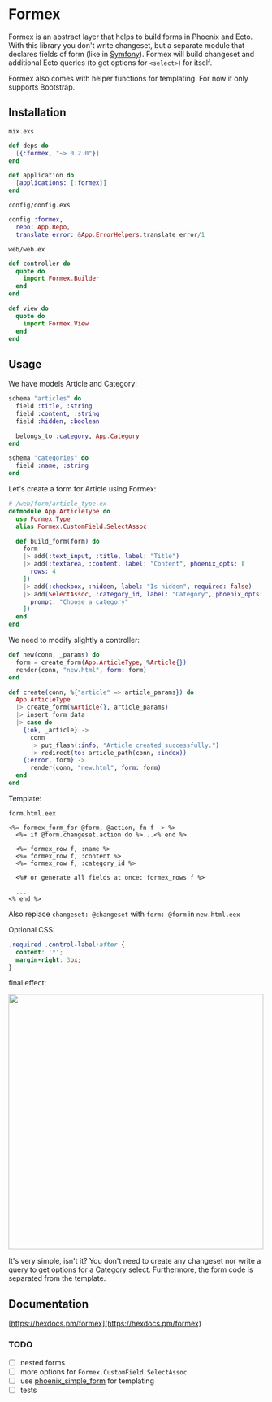# Formex

Formex is an abstract layer that helps to build forms in Phoenix and Ecto. With this library you
don't write changeset, but a separate module that declares fields of form
(like in [Symfony](https://symfony.com/doc/current/forms.html#creating-form-classes)).
Formex will build changeset and additional Ecto queries (to get options for `<select>`) for itself.

Formex also comes with helper functions for templating. For now it only supports Bootstrap.

## Installation
`mix.exs`
```elixir
def deps do
  [{:formex, "~> 0.2.0"}]
end

def application do
  [applications: [:formex]]
end
```

`config/config.exs`
```elixir
config :formex,
  repo: App.Repo,
  translate_error: &App.ErrorHelpers.translate_error/1
```

`web/web.ex`
```elixir
def controller do
  quote do
    import Formex.Builder
  end
end

def view do
  quote do
    import Formex.View
  end
end
```

## Usage

We have models Article and Category:

```elixir
schema "articles" do
  field :title, :string
  field :content, :string
  field :hidden, :boolean

  belongs_to :category, App.Category
end
```

```elixir
schema "categories" do
  field :name, :string
end
```

Let's create a form for Article using Formex:
```elixir
# /web/form/article_type.ex
defmodule App.ArticleType do
  use Formex.Type
  alias Formex.CustomField.SelectAssoc

  def build_form(form) do
    form
    |> add(:text_input, :title, label: "Title")
    |> add(:textarea, :content, label: "Content", phoenix_opts: [
      rows: 4
    ])
    |> add(:checkbox, :hidden, label: "Is hidden", required: false)
    |> add(SelectAssoc, :category_id, label: "Category", phoenix_opts: [
      prompt: "Choose a category"
    ])
  end
end
```

We need to modify slightly a controller:
```elixir
def new(conn, _params) do
  form = create_form(App.ArticleType, %Article{})
  render(conn, "new.html", form: form)
end

def create(conn, %{"article" => article_params}) do
  App.ArticleType
  |> create_form(%Article{}, article_params)
  |> insert_form_data
  |> case do
    {:ok, _article} ->
      conn
      |> put_flash(:info, "Article created successfully.")
      |> redirect(to: article_path(conn, :index))
    {:error, form} ->
      render(conn, "new.html", form: form)
  end
end
```

Template:

`form.html.eex`
```
<%= formex_form_for @form, @action, fn f -> %>
  <%= if @form.changeset.action do %>...<% end %>

  <%= formex_row f, :name %>
  <%= formex_row f, :content %>
  <%= formex_row f, :category_id %>

  <%# or generate all fields at once: formex_rows f %>

  ...
<% end %>
```

Also replace `changeset: @changeset` with `form: @form` in `new.html.eex`

Optional CSS:
```css
.required .control-label:after {
  content: '*';
  margin-right: 3px;
}
```

final effect:

<img src="https://github.com/jakub-zawislak/formex/blob/master/example.png" width="502px">

It's very simple, isn't it?
You don't need to create any changeset nor write a query to get options for a Category select.
Furthermore, the form code is separated from the template.

## Documentation

[https://hexdocs.pm/formex](https://hexdocs.pm/formex)

### TODO

- [ ] nested forms
- [ ] more options for `Formex.CustomField.SelectAssoc`
- [ ] use [phoenix_simple_form](https://github.com/sbrink/phoenix_simple_form) for templating
- [ ] tests
